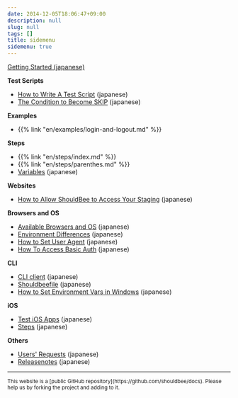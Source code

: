 ```yaml
---
date: 2014-12-05T18:06:47+09:00
description: null
slug: null
tags: []
title: sidemenu
sidemenu: true
---
```


<a href="/getting-started/" class="btn btn-success btn-block hidden-xs hidden-sm visible-md visible-lg">Getting Started (japanese)</a>


**Test Scripts**

* [How to Write A Test Script](/getting-started/) (japanese)
* [The Condition to Become SKIP](/test-script/skip/) (japanese)

**Examples**

* {{% link "en/examples/login-and-logout.md" %}}

**Steps**

* {{% link "en/steps/index.md" %}}
* {{% link "en/steps/parenthes.md" %}}
* [Variables](/variables/) (japanese)

**Websites**

* [How to Allow ShouldBee to Access Your Staging](/sut/shouldbee-ip/) (japanese)

**Browsers and OS**

* [Available Browsers and OS](/environments/) (japanese)
* [Environment Differences](/environments/differences/) (japanese)
* [How to Set User Agent](/environments/user-agent/) (japanese)
* [How To Access Basic Auth](/environments/basic-auth/) (japanese)

**CLI**

* [CLI client](/cli/) (japanese)
* [Shouldbeefile](/cli/shouldbeefile/) (japanese)
* [How to Set Environment Vars in Windows](/cli/windows-envvars/) (japanese)

**iOS**

* [Test iOS Apps](/ios/) (japanese)
* [Steps](/ios/steps/) (japanese)

**Others**

* <a href="https://trello.com/b/NZedoSDx" target="_blank">Users' Requests</a> (japanese)
* [Releasenotes](/releasenotes/) (japanese)

---

<small>
This website is a [public GitHub repository](https://github.com/shouldbee/docs).
Please help us by forking the project and adding to it.
</small>
